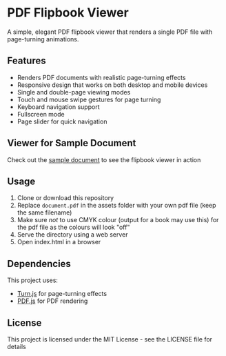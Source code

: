 # PDF Flipbook Viewer

A simple, elegant PDF flipbook viewer that renders a single PDF file with page-turning animations.

## Features

- Renders PDF documents with realistic page-turning effects
- Responsive design that works on both desktop and mobile devices
- Single and double-page viewing modes
- Touch and mouse swipe gestures for page turning
- Keyboard navigation support
- Fullscreen mode
- Page slider for quick navigation

## Viewer for Sample Document
Check out the [sample document](https://tehoro.github.io/pdf-flipbook-viewer) to see the flipbook viewer in action

## Usage

1. Clone or download this repository
2. Replace `document.pdf` in the assets folder with your own pdf file (keep the same filename)
3. Make sure *not* to use CMYK colour (output for a book may use this) for the pdf file as the colours will look "off" 
4. Serve the directory using a web server
5. Open index.html in a browser

## Dependencies

This project uses:
- [Turn.js](https://www.turnjs.com/) for page-turning effects
- [PDF.js](https://mozilla.github.io/pdf.js/) for PDF rendering

## License

This project is licensed under the MIT License - see the LICENSE file for details
